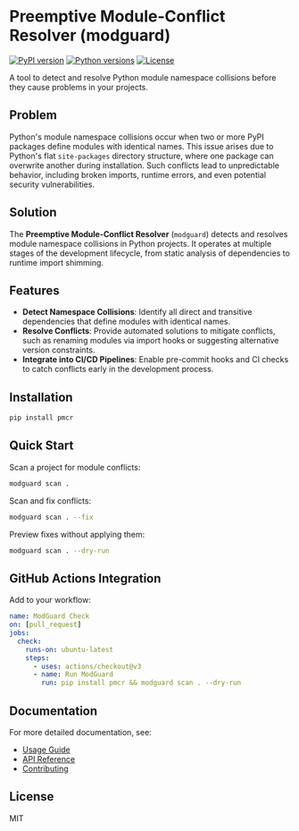 # Preemptive Module-Conflict Resolver (modguard)

[![PyPI version](https://img.shields.io/pypi/v/pmcr.svg)](https://pypi.org/project/pmcr/)
[![Python versions](https://img.shields.io/pypi/pyversions/pmcr.svg)](https://pypi.org/project/pmcr/)
[![License](https://img.shields.io/pypi/l/pmcr.svg)](https://github.com/yourusername/pmcr/blob/main/LICENSE)

A tool to detect and resolve Python module namespace collisions before they cause problems in your projects.

## Problem

Python's module namespace collisions occur when two or more PyPI packages define modules with identical names. This issue arises due to Python's flat `site-packages` directory structure, where one package can overwrite another during installation. Such conflicts lead to unpredictable behavior, including broken imports, runtime errors, and even potential security vulnerabilities.

## Solution

The **Preemptive Module-Conflict Resolver** (`modguard`) detects and resolves module namespace collisions in Python projects. It operates at multiple stages of the development lifecycle, from static analysis of dependencies to runtime import shimming.

## Features

- **Detect Namespace Collisions**: Identify all direct and transitive dependencies that define modules with identical names.
- **Resolve Conflicts**: Provide automated solutions to mitigate conflicts, such as renaming modules via import hooks or suggesting alternative version constraints.
- **Integrate into CI/CD Pipelines**: Enable pre-commit hooks and CI checks to catch conflicts early in the development process.

## Installation

```bash
pip install pmcr
```

## Quick Start

Scan a project for module conflicts:

```bash
modguard scan .
```

Scan and fix conflicts:

```bash
modguard scan . --fix
```

Preview fixes without applying them:

```bash
modguard scan . --dry-run
```

## GitHub Actions Integration

Add to your workflow:

```yaml
name: ModGuard Check
on: [pull_request]
jobs:
  check:
    runs-on: ubuntu-latest
    steps:
      - uses: actions/checkout@v3
      - name: Run ModGuard
        run: pip install pmcr && modguard scan . --dry-run
```

## Documentation

For more detailed documentation, see:
- [Usage Guide](https://github.com/yourusername/pmcr/blob/main/docs/usage.md)
- [API Reference](https://github.com/yourusername/pmcr/blob/main/docs/api.md)
- [Contributing](https://github.com/yourusername/pmcr/blob/main/docs/contributing.md)

## License

MIT
